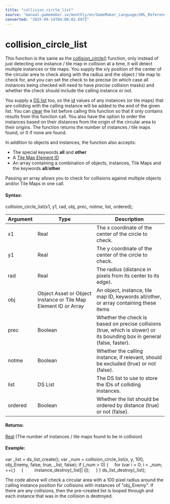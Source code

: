 ```yaml
---
title: "collision_circle_list"
source: "manual.gamemaker.io/monthly/en/GameMaker_Language/GML_Reference/Movement_And_Collisions/Collisions/collision_circle_list.htm"
converted: "2025-09-14T04:00:02.697Z"
---
```


# collision\_circle\_list

This function is the same as the [collision\_circle()](collision_circle.md) function, only instead of just detecting one instance / tile map in collision at a time, it will detect multiple instances or tile maps. You supply the x/y position of the center of the circular area to check along with the radius and the object / tile map to check for, and you can set the check to be precise (in which case all instances being checked will need to have _precise_ collision masks) and whether the check should include the calling instance or not.

You supply a [DS list](../../Data_Structures/DS_Lists/DS_Lists.md) too, so the [id](../../Asset_Management/Instances/Instance_Variables/id.md) values of any instances (or tile maps) that are colliding with the calling instance will be added to the end of the given list. You can [clear](../../Data_Structures/DS_Lists/ds_list_clear.md) the list before calling this function so that it only contains results from this function call. You also have the option to order the instances based on their distances from the origin of the circular area to their origins. The function returns the number of instances / tile maps found, or 0 if none are found.

In addition to objects and instances, the function also accepts:

-   The special keywords **all** and **other**
-   A [Tile Map Element ID](../../Asset_Management/Rooms/Tile_Map_Layers/layer_tilemap_get_id.md)
-   An array containing a combination of objects, instances, Tile Maps and the keywords **all**/**other**

Passing an array allows you to check for collisions against multiple objects and/or Tile Maps in one call.

#### Syntax:

collision\_circle\_list(x1, y1, rad, obj, prec, notme, list, ordered);

| Argument | Type | Description |
| --- | --- | --- |
| x1 | Real | The x coordinate of the center of the circle to check. |
| y1 | Real | The y coordinate of the center of the circle to check. |
| rad | Real | The radius (distance in pixels from its center to its edge). |
| obj | Object Asset or Object Instance or Tile Map Element ID or Array | An object, instance, tile map ID, keywords all/other, or array containing these items |
| prec | Boolean | Whether the check is based on precise collisions (true, which is slower) or its bounding box in general (false, faster). |
| notme | Boolean | Whether the calling instance, if relevant, should be excluded (true) or not (false). |
| list | DS List | The DS list to use to store the IDs of colliding instances. |
| ordered | Boolean | Whether the list should be ordered by distance (true) or not (false). |

#### Returns:

[Real](../../../../../../../GameMaker_Language/GML_Overview/Data_Types.md) (The number of instances / tile maps found to be in collision)

#### Example:

var \_list = ds\_list\_create();
var \_num = collision\_circle\_list(x, y, 100, obj\_Enemy, false, true, \_list, false);
if (\_num > 0)
{
    for (var i = 0; i < \_num; ++i;)
    {
        instance\_destroy(\_list\[| i\]);
    }
}
ds\_list\_destroy(\_list);

The code above will check a circular area with a 100 pixel radius around the calling instance position for collisions with instances of "obj\_Enemy". If there are any collisions, then the pre-created list is looped through and each instance that was in the collision is destroyed.